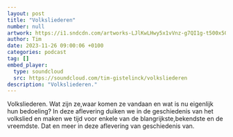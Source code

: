 ```yaml
---
layout: post
title: "Volksliederen"
number: null
artwork: https://i1.sndcdn.com/artworks-LJlKwLHwy5x1vVnz-g7QI1g-t500x500.jpg
author: Tim
date: 2023-11-26 09:00:06 +0100
categories: podcast
tag: []
embed_player:
  type: soundcloud
  src: https://soundcloud.com/tim-gistelinck/volksliederen
description: "Volksliederen."
---
```

Volksliederen. Wat zijn ze,waar komen ze vandaan en wat is nu eigenlijk hun bedoeling? In deze aflevering duiken we in de geschiedenis van het volkslied en maken we tijd voor enkele van de blangrijkste,bekendste en de vreemdste. Dat en meer in deze aflevering van geschiedenis van.